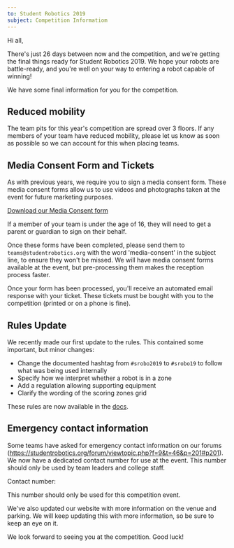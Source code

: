 ```yaml
---
to: Student Robotics 2019
subject: Competition Informatiom
---
```


Hi all,

There's just 26 days between now and the competition, and we're getting the final things ready for Student Robotics 2019. We hope your robots are battle-ready, and you're well on your way to entering a robot capable of winning!

We have some final information for you for the competition.

## Reduced mobility

The team pits for this year's competition are spread over 3 floors. If any members of your team have reduced mobility, please let us know as soon as possible so we can account for this when placing teams.

## Media Consent Form and Tickets

As with previous years, we require you to sign a media consent form. These media consent forms allow us to use videos and photographs taken at the event for future marketing purposes.

[Download our Media Consent form]()

If a member of your team is under the age of 16, they will need to get a parent or guardian to sign on their behalf.

Once these forms have been completed, please send them to `teams@studentrobotics.org` with the word 'media-consent' in the subject line, to ensure they won't be missed. We will have media consent forms available at the event, but pre-processing them makes the reception process faster.

Once your form has been processed, you'll receive an automated email response with your ticket. These tickets must be bought with you to the competition (printed or on a phone is fine).

## Rules Update

We recently made our first update to the rules. This contained some important, but minor changes:

- Change the documented hashtag from `#srobo2019` to `#srobo19` to follow what was being used internally
- Specify how we interpret whether a robot is in a zone
- Add a regulation allowing supporting equipment
- Clarify the wording of the scoring zones grid

These rules are now available in the [docs](https://studentrobotics.org/docs/rules/).

## Emergency contact information

Some teams have asked for emergency contact information on our forums (https://studentrobotics.org/forum/viewtopic.php?f=9&t=46&p=201#p201). We now have a dedicated contact number for use at the event. This number should only be used by team leaders and college staff.

Contact number: <number>

This number should only be used for this competition event.


We've also updated our website with more information on the venue and parking. We will keep updating this with more information, so be sure to keep an eye on it.

We look forward to seeing you at the competition. Good luck!
